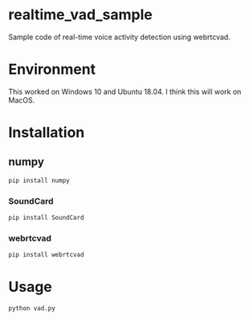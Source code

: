 # realtime_vad_sample
Sample code of real-time voice activity detection using webrtcvad.

# Environment
This worked on Windows 10 and Ubuntu 18.04.
I think this will work on MacOS.

# Installation
## numpy
```bash
pip install numpy
```
### SoundCard
```bash
pip install SoundCard
```
### webrtcvad
```bash
pip install webrtcvad
```
# Usage
```bash
python vad.py
```
